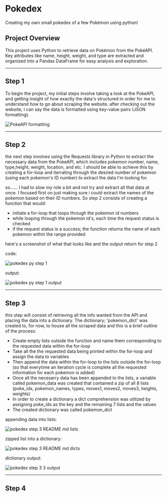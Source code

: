 # Pokedex
Creating my own small pokedex of a few Pokémon using python!

## Project Overview
This project uses Python to retrieve data on Pokémon from the PokéAPI. Key attributes like name, height, weight, and type are extracted and organized into a Pandas DataFrame for easy analysis and exploration.

---

## Step 1
To begin the project, my initial steps involve taking a look at the PokeAPI, and getting insight of how exactly the data's structured in order for me to understand how to go about scraping the website. after checking out the website, I can say the data is formatted using key-value pairs (JSON formatting).

![PokeAPI formatting](https://github.com/user-attachments/assets/fc621132-24ed-44cd-a2ab-0e4718b317fd)

---

## Step 2
the next step involves using the Requests library in Python to extract the necessary data from the PokeAPI, which includes pokemon number, name, type,height, weight, location, and etc. I should be able to achieve this by creating a for-loop and iterrating through the desired number of pokemon (using each pokemon's ID number) to extract the data I'm looking for. 

so......
I had to slow my role a bit and not try and extract all that data at once. I focused first on just making sure i could extract the names of the pokemon based on their ID numbers.
So step 2 consists of creating a function that would:
- initiate a for-loop that loops through the pokemon id numbers
- while looping through the pokemon id's, each time the request status is checked
- if the request status is a success; the function returns the name of each pokemon within the range provided 

here's a screenshot of what that looks like and the output return for step 2

code:

![pokedex py step 1](https://github.com/user-attachments/assets/799ed154-6c7d-4e2a-ba91-2ff9399e47a9)

output:

![pokedex py step 1 output](https://github.com/user-attachments/assets/7f716cba-f455-46fa-b84c-efd6e6c1c859)

---

## Step 3
this step will consist of retrieving all the info wanted from the API and placing the data into a dictionary.
The dictionary; 'pokemon_dict' was created to, for now, to house all the scraped data and this is a brief outline of the process:
- Create empty lists outside the function and name them corresponding to the requested data within the for-loop
- Take all the the requested data being printed within the for-loop and assign the data to variables
- Then append the data within the for-loop to the lists outside the for-loop (so that everytime an iteration cycle is complete all the requested information for each pokemon is added)
- Once all the necesarry data has been appended to the lists, a variable called pokemon_data was created that contained a zip of all 8 lists (poke_ids, pokemon_names, types, moves1, moves2, moves3, heights, weights)
- In order to create a dictionary a dict comprehension was utilized by assigning poke_ids as the key and the remaining 7 lists and the values
- The created dictionary was called pokemon_dict

appending data into lists:

![pokedex step 3 README md lists](https://github.com/user-attachments/assets/c2c0d4c8-ee86-45ee-942e-59c01640bdae)

zipped list into a dictionary:

![pokedex step 3 README md dicts](https://github.com/user-attachments/assets/b58644e0-c014-49d5-9399-58c8b2f5a04c)

dictionary output:

![pokedex step 3 3 output](https://github.com/user-attachments/assets/c52f0fe6-2f2b-4aeb-80fe-cf12e634d577)

---

## Step 4











